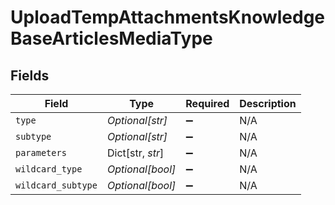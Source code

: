 # UploadTempAttachmentsKnowledgeBaseArticlesMediaType


## Fields

| Field              | Type               | Required           | Description        |
| ------------------ | ------------------ | ------------------ | ------------------ |
| `type`             | *Optional[str]*    | :heavy_minus_sign: | N/A                |
| `subtype`          | *Optional[str]*    | :heavy_minus_sign: | N/A                |
| `parameters`       | Dict[str, *str*]   | :heavy_minus_sign: | N/A                |
| `wildcard_type`    | *Optional[bool]*   | :heavy_minus_sign: | N/A                |
| `wildcard_subtype` | *Optional[bool]*   | :heavy_minus_sign: | N/A                |